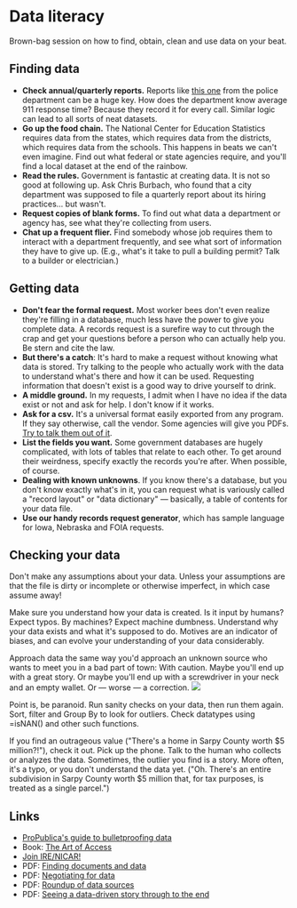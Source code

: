 # Data literacy
Brown-bag session on how to find, obtain, clean and use data on your beat.

## Finding data
<ul>
<li><b>Check annual/quarterly reports.</b> Reports like <a href="http://opd.ci.omaha.ne.us/images/crime-statistics-reports/quarterly/1st_Qtr_14_RPT1.pdf">this one</a> from the police department can be a huge key. How does the department know average 911 response time? Because they record it for every call. Similar logic can lead to all sorts of neat datasets.</li>
<li><b>Go up the food chain.</b> The National Center for Education Statistics requires data from the states, which requires data from the districts, which requires data from the schools. This happens in beats we can't even imagine. Find out what federal or state agencies require, and you'll find a local dataset at the end of the rainbow.</li>
<li><b>Read the rules.</b> Government is fantastic at creating data. It is not so good at following up. Ask Chris Burbach, who found that a city department was supposed to file a quarterly report about its hiring practices... but wasn't.</li>
<li><b>Request copies of blank forms.</b> To find out what data a department or agency has, see what they're collecting from users.</li>
<li><b>Chat up a frequent flier.</b> Find somebody whose job requires them to interact with a department frequently, and see what sort of information they have to give up. (E.g., what's it take to pull a building permit? Talk to a builder or electrician.)</li>
</ul>

## Getting data
<ul>
<li><b>Don't fear the formal request.</b> Most worker bees don't even realize they're filling in a database, much less have the power to give you complete data. A records request is a surefire way to cut through the crap and get your questions before a person who can actually help you. Be stern and cite the law.</li>
<li><b>But there's a catch</b>: It's hard to make a request without knowing what data is stored. Try talking to the people who actually work with the data to understand what's there and how it can be used. Requesting information that doesn't exist is a good way to drive yourself to drink.</li>
<li><b>A middle ground.</b> In my requests, I  admit when I have no idea if the data exist or not and ask for help. I don't know if it works.</li>
<li><b>Ask for a csv.</b> It's a universal format easily exported from any program. If they say otherwise, call the vendor. Some agencies will give you PDFs. <a href="http://blog.dataomaha.com/pdfs-data-nebraskas-public-records-law-and-why-you-should-care-about-file-formatting/">Try to talk them out of it</a>.</li>
<li><b>List the fields you want.</b> Some government databases are hugely complicated, with lots of tables that relate to each other. To get around their weirdness, specify exactly the records you're after. When possible, of course.</li>
<li><b>Dealing with known unknowns</b>. If you know there's a database, but you don't know exactly what's in it, you can request what is variously called a "record layout" or "data dictionary" &mdash; basically, a table of contents for your data file.</li>
<li><b>Use our handy records request generator</b>, which has sample language for Iowa, Nebraska and FOIA requests.</li>
</ul>

## Checking your data
Don't make any assumptions about your data. Unless your assumptions are that the file is dirty or incomplete or otherwise imperfect, in which case assume away!

Make sure you understand how your data is created. Is it input by humans? Expect typos. By machines? Expect machine dumbness. Understand why your data exists and what it's supposed to do. Motives are an indicator of biases, and can evolve your understanding of your data considerably.

Approach data the same way you'd approach an unknown source who wants to meet you in a bad part of town: With caution. Maybe you'll end up with a great story. Or maybe you'll end up with a screwdriver in your neck and an empty wallet. Or &mdash; worse &mdash; a correction.
<img src="http://media.giphy.com/media/4XL512RWMdtZK/giphy.gif" />

Point is, be paranoid. Run sanity checks on your data, then run them again. Sort, filter and Group By to look for outliers. Check datatypes using =isNAN() and other such functions.

If you find an outrageous value ("There's a home in Sarpy County worth $5 million?!"), check it out. Pick up the phone. Talk to the human who collects or analyzes the data. Sometimes, the outlier you find is a story. More often, it's a typo, or you don't understand the data yet. ("Oh. There's an entire subdivision in Sarpy County worth $5 million that, for tax purposes, is treated as a single parcel.")

## Links
<ul>
<li><a href="https://github.com/propublica/guides/blob/master/data-bulletproofing.md">ProPublica's guide to bulletproofing data</a></li>
<li>Book: <a href="https://books.google.com/books?id=oFtNBQAAQBAJ&lpg=PT85&dq=the%20art%20of%20access">The Art of Access</a></li>
<li><a href="http://ire.org">Join IRE/NICAR!</a></li>
<li>PDF: <a href="https://github.com/OWH-projects/data-literacy/blob/master/pdfs/finding-documents-and-data.pdf">Finding documents and data</a></li>
<li>PDF: <a href="https://github.com/OWH-projects/data-literacy/blob/master/pdfs/negotiating-tips.pdf">Negotiating for data</a></li>
<li>PDF: <a href="https://github.com/OWH-projects/data-literacy/blob/master/pdfs/data-resources.pdf">Roundup of data sources</a></li>
<li>PDF: <a href="https://github.com/OWH-projects/data-literacy/blob/master/pdfs/data-driven-story.pdf">Seeing a data-driven story through to the end</a></li>
</ul>
